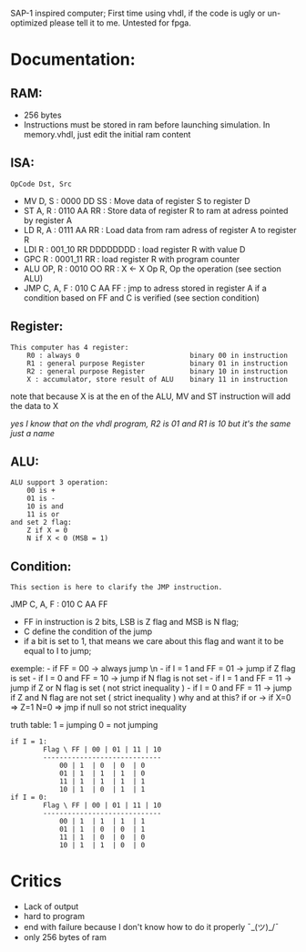 SAP-1 inspired computer;
First time using vhdl, if the code is ugly or un-optimized please tell it to me. Untested for fpga.

# Documentation:

## RAM:
- 256 bytes
- Instructions must be stored in ram before launching simulation. In memory.vhdl, just edit the initial ram content

## ISA:
    OpCode Dst, Src
- MV D, S : 0000 DD SS : Move data of register S to register D
- ST A, R : 0110 AA RR : Store data of register R to ram at adress pointed by register A
- LD R, A : 0111 AA RR : Load data from ram adress of register A to register R
- LDI R : 001_10 RR DDDDDDDD : load register R with value D
- GPC R : 0001_11 RR : load register R with program counter
- ALU OP, R : 0010 OO RR : X <- X Op R, Op the operation (see section ALU)
- JMP C, A, F : 010 C AA FF : jmp to adress stored in register A if a condition based on FF and C is verified (see section condition)

## Register:
    This computer has 4 register:
        R0 : always 0                           binary 00 in instruction
        R1 : general purpose Register           binary 01 in instruction
        R2 : general purpose Register           binary 10 in instruction
        X : accumulator, store result of ALU    binary 11 in instruction

note that because X is at the en of the ALU, MV and ST instruction will add the data to X

*yes I know that on the vhdl program, R2 is 01 and R1 is 10 but it's the same just a name*

## ALU:
    ALU support 3 operation:
        00 is +
        01 is -
        10 is and
        11 is or
    and set 2 flag: 
        Z if X = 0
        N if X < 0 (MSB = 1)

## Condition:
    This section is here to clarify the JMP instruction.

JMP C, A, F : 010 C AA FF

- FF in instruction is 2 bits, LSB is Z flag and MSB is N flag;
- C define the condition of the jump
- if a bit is set to 1, that means we care about this flag and want it to be equal to I to jump;

exemple:
    - if FF = 00 -> always jump \n
    - if I = 1 and FF = 01 -> jump if Z flag is set
    - if I = 0 and FF = 10 -> jump if N flag is not set
    - if I = 1 and FF = 11 -> jump if Z or N flag is set       ( not strict inequality )
    - if I = 0 and FF = 11 -> jump if Z and N flag are not set ( strict inequality )
            why and at this? if or -> if X=0 => Z=1 N=0 => jmp if null so not strict inequality

truth table:
    1 = jumping
    0 = not jumping

    if I = 1:
            Flag \ FF | 00 | 01 | 11 | 10
            -----------------------------
                00 | 1  | 0  | 0  | 0
                01 | 1  | 1  | 1  | 0
                11 | 1  | 1  | 1  | 1
                10 | 1  | 0  | 1  | 1
    if I = 0:
            Flag \ FF | 00 | 01 | 11 | 10
            -----------------------------
                00 | 1  | 1  | 1  | 1
                01 | 1  | 0  | 0  | 1
                11 | 1  | 0  | 0  | 0
                10 | 1  | 1  | 0  | 0

# Critics

- Lack of output
- hard to program
- end with failure because I don't know how to do it properly ¯\_(ツ)_/¯
- only 256 bytes of ram
